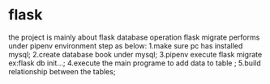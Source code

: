 # flask
the project is mainly about flask  database operation
flask migrate performs under pipenv environment
step as below:
1.make sure pc has installed mysql;
2.create database book under mysql;
3.pipenv execute flask migrate ex:flask db init...;
4.execute the main programe to add data to table ;
5.build relationship between the tables;


